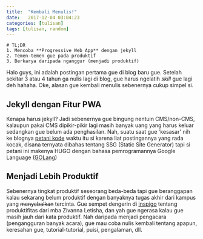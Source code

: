 ```yaml
---
title:  "Kembali Menulis!"
date:   2017-12-04 03:04:23
categories: [tulisan]
tags: [tulisan, random]
---
```


```
# TL;DR
1. Mencoba **Progressive Web App** dengan jekyll
2. Temen-temen gue pada produktif
3. Berkarya daripada nganggur (menjadi produktif)

```

Halo guys, ini adalah postingan pertama gue di blog baru gue. Setelah sekitar 3 atau 4 tahun ga nulis lagi di blog, gue harus ngelatih *skill*  gue lagi deh hahaha.
Oke, alasan gue kembali menulis sebenernya cukup simpel si.

## Jekyll dengan Fitur PWA
Kenapa harus jekyll? Jadi sebenernya gue bingung nentuin CMS/non-CMS, kalaupun pakai CMS dipikir-pikir lagi masih banyak uang yang harus keluar sedangkan gue belum ada penghasilan. Nah, suatu saat gue 'kesasar' nih ke blognya [petani kode](https://petanikode.com) waktu itu si karena liat postingannya yang rada kocak, disana ternyata dibahas tentang SSG (Static Site Generator) tapi si petani ini makenya HUGO dengan bahasa pemrogramannya Google Language ([GOLang](https://golang.org))

## Menjadi Lebih Produktif
Sebenernya tingkat produktif seseorang beda-beda tapi gue beranggapan kalau sekarang belum produktif dengan banyaknya tugas akhir dari kampus yang ~~menyebalkan~~ tercinta. Gue sempet dengerin di [inspigo](https://inspigo.id/) tentang produktifitas dari mba Zivanna Letisha, dan yah gue ngerasa kalau gue masih jauh dari kata produktif. Nah daripada menjadi pengacara (pengangguran banyak acara), gue mau coba nulis kembali tentang apapun, keresahan gue, tutorial-tutorial, puisi, pengalaman, dll.